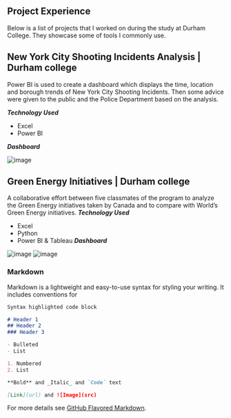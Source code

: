 ## Project Experience
Below is a list of projects that I worked on during the study at Durham College. They showcase some of tools I commonly use.
## New York City Shooting Incidents Analysis | Durham college 
Power BI is used to create a dashboard which displays the time, location and borough trends of New York City Shooting Incidents. Then some advice were given to the public and the Police Department based on the analysis.

**_Technology Used_**
- Excel
- Power BI

**_Dashboard_**

![image](https://user-images.githubusercontent.com/87041402/126901228-b622c646-c07a-41fd-9a1a-49ffd2a20c46.png)

## Green Energy Initiatives | Durham college 
A collaborative effort between five classmates of the program to analyze the Green Energy initiatives taken by Canada and to compare with World’s Green Energy initiatives.
**_Technology Used_**
- Excel
- Python
- Power BI & Tableau
**_Dashboard_**

![image](https://user-images.githubusercontent.com/87041402/126900729-d8a70181-7d57-4043-849e-2480013e2c76.png)
![image](https://user-images.githubusercontent.com/87041402/126900746-593dc32e-74e3-4043-9d91-12d0003b89d1.png)

### Markdown

Markdown is a lightweight and easy-to-use syntax for styling your writing. It includes conventions for
```markdown 
Syntax highlighted code block

# Header 1
## Header 2
### Header 3

- Bulleted
- List

1. Numbered
2. List

**Bold** and _Italic_ and `Code` text

[Link](url) and ![Image](src)
```

For more details see [GitHub Flavored Markdown](https://guides.github.com/features/mastering-markdown/).


